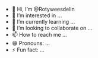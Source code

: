 - 👋 Hi, I’m @Rotyweesdelin
- 👀 I’m interested in ...
- 🌱 I’m currently learning ...
- 💞️ I’m looking to collaborate on ...
- 📫 How to reach me ...
- 😄 Pronouns: ...
- ⚡ Fun fact: ...

<!---
Rotyweesdelin/Rotyweesdelin is a ✨ special ✨ repository because its `README.md` (this file) appears on your GitHub profile.
You can click the Preview link to take a look at your changes.
--->
